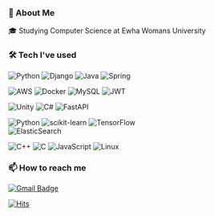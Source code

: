 ### 🐧  About Me
🎓   Studying Computer Science at Ewha Womans University

### 🛠  Tech I've used

![Python](https://img.shields.io/badge/Python-3670A0?style=flat-square&logo=python&logoColor=ffdd54) 
![Django](https://img.shields.io/badge/Django-%23092E20.svg?style=flat-square&logo=Django&logoColor=white)
![Java](https://img.shields.io/badge/Java-%23ED8B00.svg?style=flat-square&logo=openjdk&logoColor=white)
![Spring](https://img.shields.io/badge/Spring-%6DB33F.svg?style=flat-square&logo=spring&logoColor=white)

![AWS](https://img.shields.io/badge/AWS-%23FF9900.svg?style=flat-square&logo=amazonaws&logoColor=white) 
![Docker](https://img.shields.io/badge/Docker-%230db7ed.svg?style=flat-square&logo=docker&logoColor=white)
![MySQL](https://img.shields.io/badge/MySQL-4479A1.svg?style=flat-square&logo=MySQL&logoColor=white) 
![JWT](https://img.shields.io/badge/JWT-black?style=flat-square&logo=JSON%20web%20tokens) 

![Unity](https://img.shields.io/badge/unity-%23000000.svg?style=flat-square&logo=unity&logoColor=white)
![C#](https://img.shields.io/badge/C%23-%23239120.svg?style=flat-square&logo=csharp&logoColor=white) 
![FastAPI](https://img.shields.io/badge/FastAPI-005571?style=flat-square&logo=fastapi)

![Python](https://img.shields.io/badge/Python-3670A0?style=flat-square&logo=python&logoColor=ffdd54) 
![scikit-learn](https://img.shields.io/badge/scikit--learn-%23F7931E.svg?style=flat-square&logo=scikit-learn&logoColor=white) 
![TensorFlow](https://img.shields.io/badge/TensorFlow-%23FF6F00.svg?style=flat-square&logo=TensorFlow&logoColor=white)   
![ElasticSearch](https://img.shields.io/badge/ElasticSearch-%230377CC.svg?style=flat-square&logo=Elasticsearch&logoColor=white)   

![C++](https://img.shields.io/badge/C++-%2300599C.svg?style=flat-square&logo=c%2B%2B&logoColor=white) 
![C](https://img.shields.io/badge/C-A8B9CC?style=flat-square&logo=C&logoColor=white) 
![JavaScript](https://img.shields.io/badge/JavaScript-F7DF1E?style=flat-square&logo=javascript&logoColor=black)
![Linux](https://img.shields.io/badge/Linux-FCC624?style=flat-square&logo=Linux&logoColor=ffffff) 

### 📫 How to reach me
[![Gmail Badge](https://img.shields.io/badge/sforseohn@ewha.ac.kr-23AED4?style=flat&logo=Gmail&logoColor=white)](mailto:sforseohn@ewha.ac.kr)

[![Hits](https://hits.seeyoufarm.com/api/count/incr/badge.svg?url=https%3A%2F%2Fgithub.com%2Fsforseohn&count_bg=%23939393&title_bg=%23AED4FF&icon=&icon_color=%23E7E7E7&title=hits&edge_flat=false)](https://hits.seeyoufarm.com)